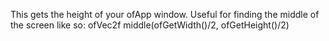 This gets the height of your ofApp window. Useful for finding the middle of the screen like so: ofVec2f middle(ofGetWidth()/2, ofGetHeight()/2)
